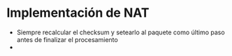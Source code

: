 
# Implementación de NAT

- Siempre recalcular el checksum y setearlo al paquete como último paso antes de finalizar el procesamiento
- 
